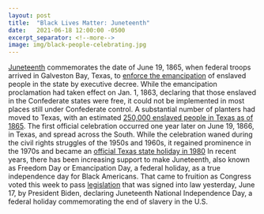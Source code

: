 ```yaml
---
layout: post
title:  "Black Lives Matter: Juneteenth"
date:   2021-06-18 12:00:00 -0500
excerpt_separator: <!--more-->
image: img/black-people-celebrating.jpg
---
```

[Juneteenth][juneteenth] commemorates the date of June 19, 1865, when federal troops arrived in Galveston Bay, Texas, to [enforce the emancipation][emancipation] of enslaved people in the state by executive decree. <!--more--> While the emancipation proclamation had taken effect on Jan. 1, 1863, declaring that those enslaved in the Confederate states were free, it could not be implemented in most places still under Confederate control. A substantial number of planters had moved to Texas, with an estimated [250,000 enslaved people in Texas as of 1865][texas]. The first official celebration occurred one year later on June 19, 1866, in Texas, and spread across the South. While the celebration waned during the civil rights struggles of the 1950s and 1960s, it regained prominence in the 1970s and became an [official Texas state holiday in 1980][official] In recent years, there has been increasing support to make Juneteenth, also known as Freedom Day or Emancipation Day, a federal holiday, as a true independence day for Black Americans. That came to fruition as Congress voted this week to pass [legislation][legislation] that was signed into law yesterday, June 17, by President Biden, declaring Juneteenth National Independence Day, a federal holiday commemorating the end of slavery in the U.S. 

[juneteenth]: https://r20.rs6.net/tn.jsp?f=001oSWD6LBWoTpFTj71VwxJBDSLOEgfBqNOErZpVTP8X4nhsjHa5sZoGAJeJAyOH3TNmKvSzA9z_rP_u4LjfT0p7WzoZNMflKFyIKySRca7uTzwH0HE5FztwLoP9-uT_bSrMNGLO8QcxyaCUfaTn2l2N491CW-WL2mFrxWLkuG9aNP13xk7pvYoAD10hBgAl00f&c=5okyqobkHCNuD1qk_INimaVamk4Kw2dDsUUsPPbPVF8jiVc3is0tTg==&ch=VxxkYImvaE50Qe9hx6EHjX6LL6uctdyZs2O8Ia1rNMGRr-bTYwMDaA==
[emancipation]: https://r20.rs6.net/tn.jsp?f=001oSWD6LBWoTpFTj71VwxJBDSLOEgfBqNOErZpVTP8X4nhsjHa5sZoGAJeJAyOH3TN5IngoFQcQjhrIaWDJ1tYskqMpKFwaEO7DO255XKtM9DK1mky_07gmzwkyeyLkdMq2J-lhAjLR1eQlgqQfBPNHpgVHP2DNu-_Tzrkn79dTr7kXD48wO7AQhTiWRf0WNm7omsKlqVfn_doadq6J5YPPmgtxHQOdMN3LwB-zO3Cm021WjkncooAb3xep9wvFsfV&c=5okyqobkHCNuD1qk_INimaVamk4Kw2dDsUUsPPbPVF8jiVc3is0tTg==&ch=VxxkYImvaE50Qe9hx6EHjX6LL6uctdyZs2O8Ia1rNMGRr-bTYwMDaA==
[texas]: https://r20.rs6.net/tn.jsp?f=001oSWD6LBWoTpFTj71VwxJBDSLOEgfBqNOErZpVTP8X4nhsjHa5sZoGAJeJAyOH3TNxeof9Pdu006czMvn_QaP5xU1B3_01AHXbBQd3ipCRpmftDrW4UF_YyV3DDrH-35fuSmohbyAkvwDv_AUKsrojPktvQ_zoWNeP8wvv0EDdW2P1ljNVRG153pXChNKWjkJ-X25zhI2sMTHRpefyeejaiMMXvs9CRZHIPEy39VMltCUd-DmBS_ugg==&c=5okyqobkHCNuD1qk_INimaVamk4Kw2dDsUUsPPbPVF8jiVc3is0tTg==&ch=VxxkYImvaE50Qe9hx6EHjX6LL6uctdyZs2O8Ia1rNMGRr-bTYwMDaA==
[official]: https://r20.rs6.net/tn.jsp?f=001oSWD6LBWoTpFTj71VwxJBDSLOEgfBqNOErZpVTP8X4nhsjHa5sZoGAJeJAyOH3TNnKBwysv9KM8ZNUBGc8AIz0qXnhnn5dsI1ZVFKOqHBGBovElbn7KRPl0DbZFpydiHpkR5VqIbFFJp9usfSa2wDt2p5MRkIojRKEOc2gMIdOu36THb1A5x99LgkkpoLU374Im0QFIl0K-Iqw4xPjTSYw==&c=5okyqobkHCNuD1qk_INimaVamk4Kw2dDsUUsPPbPVF8jiVc3is0tTg==&ch=VxxkYImvaE50Qe9hx6EHjX6LL6uctdyZs2O8Ia1rNMGRr-bTYwMDaA==
[legislation]: https://r20.rs6.net/tn.jsp?f=001oSWD6LBWoTpFTj71VwxJBDSLOEgfBqNOErZpVTP8X4nhsjHa5sZoGAJeJAyOH3TNp_JAZQ1j0zvxkGIDTBo-H5Zwo8HnzS18a2viUPty0YdgFf40td6-cnE301I4lcIKCg2Qqe1Y_3SEHv-8uTrp-TcgAqpaBacRnZe88TZseL2ECwRWkWNLms2lWXxfKWzADu7P-Tb3jhv88Yhzn82ppw==&c=5okyqobkHCNuD1qk_INimaVamk4Kw2dDsUUsPPbPVF8jiVc3is0tTg==&ch=VxxkYImvaE50Qe9hx6EHjX6LL6uctdyZs2O8Ia1rNMGRr-bTYwMDaA==